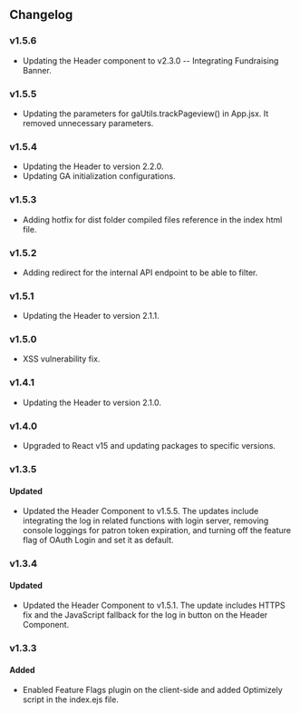 ## Changelog

### v1.5.6
- Updating the Header component to v2.3.0 -- Integrating Fundraising Banner.

### v1.5.5
- Updating the parameters for gaUtils.trackPageview() in App.jsx. It removed unnecessary parameters.

### v1.5.4
- Updating the Header to version 2.2.0.
- Updating GA initialization configurations.

### v1.5.3
- Adding hotfix for dist folder compiled files reference in the index html file.

### v1.5.2
- Adding redirect for the internal API endpoint to be able to filter.

### v1.5.1
- Updating the Header to version 2.1.1.

### v1.5.0
- XSS vulnerability fix.

### v1.4.1
- Updating the Header to version 2.1.0.

### v1.4.0
- Upgraded to React v15 and updating packages to specific versions.

### v1.3.5
#### Updated
- Updated the Header Component to v1.5.5. The updates include integrating the log in related functions with login server, removing console loggings for patron token expiration, and turning off the feature flag of OAuth Login and set it as default.

### v1.3.4
#### Updated
- Updated the Header Component to v1.5.1. The update includes HTTPS fix and the JavaScript fallback for the log in button on the Header Component.

### v1.3.3
#### Added
- Enabled Feature Flags plugin on the client-side and added Optimizely script in the index.ejs file.
